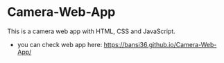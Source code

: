 # Camera-Web-App
This is a camera web app with HTML, CSS and JavaScript.
- you can check web app here: https://bansi36.github.io/Camera-Web-App/

